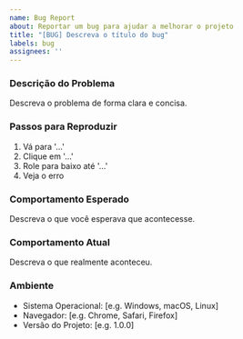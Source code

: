 ```yaml
---
name: Bug Report
about: Reportar um bug para ajudar a melhorar o projeto
title: "[BUG] Descreva o título do bug"
labels: bug
assignees: ''
---
```


### Descrição do Problema
Descreva o problema de forma clara e concisa.

### Passos para Reproduzir
1. Vá para '...'
2. Clique em '...'
3. Role para baixo até '...'
4. Veja o erro

### Comportamento Esperado
Descreva o que você esperava que acontecesse.

### Comportamento Atual
Descreva o que realmente aconteceu.

### Ambiente
- Sistema Operacional: [e.g. Windows, macOS, Linux]
- Navegador: [e.g. Chrome, Safari, Firefox]
- Versão do Projeto: [e.g. 1.0.0]
